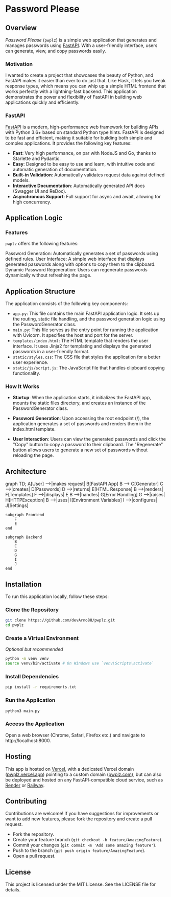 # Password Please

## Overview

_Password Please_ (`pwplz`) is a simple web application that generates and manages passwords using [FastAPI](https://fastapi.tiangolo.com/tutorial/). With a user-friendly interface, users can generate, view, and copy passwords easily.

### Motivation

I wanted to create a project that showcases the beauty of Python, and FastAPI makes it easier than ever to do just that. Like Flask, it lets you tweak response types, which means you can whip up a simple HTML frontend that works perfectly with a lightning-fast backend. This application demonstrates the power and flexibility of FastAPI in building web applications quickly and efficiently.

### FastAPI

[FastAPI](<(https://fastapi.tiangolo.com/tutorial/)>) is a modern, high-performance web framework for building APIs with Python 3.6+ based on standard Python type hints. FastAPI is designed to be fast and efficient, making it suitable for building both simple and complex applications. It provides the following key features:

-   **Fast**: Very high performance, on par with NodeJS and Go, thanks to Starlette and Pydantic.
-   **Easy**: Designed to be easy to use and learn, with intuitive code and automatic generation of documentation.
-   **Built-in Validation**: Automatically validates request data against defined models.
-   **Interactive Documentation**: Automatically generated API docs (Swagger UI and ReDoc).
-   **Asynchronous Support**: Full support for async and await, allowing for high concurrency.

## Application Logic

### Features

`pwplz` offers the following features:

Password Generation: Automatically generates a set of passwords using defined rules.
User Interface: A simple web interface that displays generated passwords along with options to copy them to the clipboard.
Dynamic Password Regeneration: Users can regenerate passwords dynamically without refreshing the page.

## Application Structure

The application consists of the following key components:

-   `app.py`: This file contains the main FastAPI application logic. It sets up the routing, static file handling, and the password generation logic using the PasswordGenerator class.
-   `main.py`: This file serves as the entry point for running the application with Uvicorn. It specifies the host and port for the server.
-   `templates/index.html`: The HTML template that renders the user interface. It uses Jinja2 for templating and displays the generated passwords in a user-friendly format.
-   `static/styles.css`: The CSS file that styles the application for a better user experience.
-   `static/js/script.js`: The JavaScript file that handles clipboard copying functionality.

### How It Works

-   **Startup**: When the application starts, it initializes the FastAPI app, mounts the static files directory, and creates an instance of the PasswordGenerator class.

-   **Password Generation**: Upon accessing the root endpoint (/), the application generates a set of passwords and renders them in the index.html template.

-   **User Interaction**: Users can view the generated passwords and click the "Copy" button to copy a password to their clipboard. The "Regenerate" button allows users to generate a new set of passwords without reloading the page.

## Architecture

graph TD;
A[User] -->|makes request| B[FastAPI App]
B --> C[Generator]
C -->|creates| D[Passwords]
D -->|returns| E[HTML Response]
B -->|renders| F[Templates]
F -->|displays| E
B -->|handles| G[Error Handling]
G -->|raises| H[HTTPException]
B -->|uses| I[Environment Variables]
I -->|configures| J[Settings]

    subgraph Frontend
        F
        E
    end

    subgraph Backend
        B
        C
        D
        G
        I
        J
    end

## Installation

To run this application locally, follow these steps:

### Clone the Repository

```bash
git clone https://github.com/devArno88/pwplz.git
cd pwplz
```

### Create a Virtual Environment

_Optional but recommended_

```bash
python -m venv venv
source venv/bin/activate # On Windows use `venv\Scripts\activate`
```

### Install Dependencies

```bash
pip install -r requirements.txt
```

### Run the Application

```bash
python3 main.py
```

### Access the Application

Open a web browser (Chrome, Safari, Firefox etc.) and navigate to http://localhost:8000.

## Hosting

This app is hosted on [Vercel](https://vercel.com/), with a dedicated Vercel domain ([pwplz.vercel.app](https://pwplz.vercel.app)) pointing to a custom domain ([pwplz.com](https://pwplz.com)), but can also be deployed and hosted on any FastAPI-compatible cloud service, such as [Render](https://render.com/) or [Railway](https://railway.app/).

## Contributing

Contributions are welcome! If you have suggestions for improvements or want to add new features, please fork the repository and create a pull request.

-   Fork the repository.
-   Create your feature branch (`git checkout -b feature/AmazingFeature`).
-   Commit your changes (`git commit -m 'Add some amazing feature'`).
-   Push to the branch (`git push origin feature/AmazingFeature`).
-   Open a pull request.

## License

This project is licensed under the MIT License. See the LICENSE file for details.
